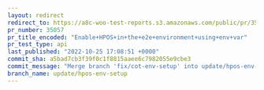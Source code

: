 ```yaml
---
layout: redirect
redirect_to: https://a8c-woo-test-reports.s3.amazonaws.com/public/pr/35057/api/index.html
pr_number: 35057
pr_title_encoded: "Enable+HPOS+in+the+e2e+environment+using+env+var"
pr_test_type: api
last_published: "2022-10-25 17:08:51 +0000"
commit_sha: a5bad7cb3f39f0c1f8815aaee6c7982055e9cbe3
commit_message: "Merge branch 'fix/cot-env-setup' into update/hpos-env-setup"
branch_name: update/hpos-env-setup
---
```

